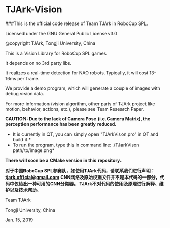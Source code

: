 # TJArk-Vision

###This is the official code release of Team TJArk in RoboCup SPL.

Licensed under the GNU General Public License v3.0

@copyright TJArk, Tongji University, China

This is a Vision Library for RoboCup SPL games.

It depends on no 3rd party libs.

It realizes a real-time detection for NAO robots. Typically, it will cost 13-16ms per frame.

We provide a demo program, which will generate a couple of images with debug vision data.

For more information (vision algorithm, other parts of TJArk project like motion, behavior, actions, etc.), please see Team Research Paper.

**CAUTION: Due to the lack of Camera Pose (i.e. Camera Matrix), the perception performance has been greatly reduced.**

* It is currently in QT, you can simply open "TJArkVison.pro" in QT and build it.*
* To run the program, type this in command line: ./TJarkVison path/to/image.png*

**There will soon be a CMake version in this repository.**

**对于中国RoboCup SPL参赛队，如使用TJArk代码，请联系我们进行声明：tjark.official@gmail.com**
**CNN网络及原始权重文件并不是本代码的一部分，代码中仅给出一种可用的CNN分类器。**
**TJArk不对代码的使用及原理进行解释、维护以及技术帮助。**

Team TJArk

Tongji University, China

Jan. 15, 2019